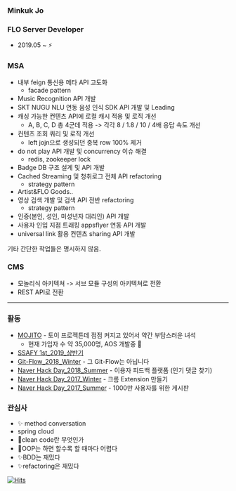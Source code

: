 ### Minkuk Jo

### FLO Server Developer
* 2019.05 ~ ⚡

### MSA
- 내부 feign 통신용 메타 API 고도화
   - facade pattern
- Music Recognition API 개발
- SKT NUGU NLU 연동 음성 인식 SDK API 개발 및 Leading
- 캐싱 가능한 컨텐츠 API에 로컬 캐시 적용 및 로직 개선
   - A, B, C, D 총 4군데 적용 -> 각각 8 / 1.8 / 10 / 4배 응답 속도 개선
- 컨텐츠 조회 쿼리 및 로직 개선
   - left jojn으로 생성되던 중복 row 100% 제거
- do not play API 개발 및 concurrency 이슈 해결
   - redis, zookeeper lock
- Badge DB 구조 설계 및 API 개발
- Cached Streaming 및 청취로그 전체 API refactoring
   - strategy pattern
- Artist&FLO Goods..
- 영상 검색 개발 및 검색 API 전반 refactoring
   - strategy pattern
- 인증(본인, 성인, 미성년자 대리인) API 개발
- 사용자 인입 지점 트래킹 appsflyer 연동 API 개발
- universal link 활용 컨텐츠 sharing API 개발

기타 간단한 작업들은 명시하지 않음.

### CMS
- 모놀리식 아키텍쳐 -> 서브 모듈 구성의 아키텍쳐로 전환
- REST API로 전환

---

### 활동
* [MOJITO](https://apps.apple.com/kr/app/%EB%AA%A8%EC%A7%80%EB%98%90-%EB%8D%B0%EC%9D%BC%EB%A6%AC-%EC%9D%B4%EB%AA%A8%EC%A7%80-%EB%8B%A4%EC%9D%B4%EC%96%B4%EB%A6%AC/id1508866668) - 토이 프로젝튼데 점점 커지고 있어서 약간 부담스러운 녀석
    * 현재 가입자 수 약 35,000명, AOS 개발중 🌱
* [SSAFY 1st_2019_상반기](https://www.ssafy.com/ksp/jsp/swp/swpMain.jsp)
* [Git-Flow_2018_Winter](https://github.com/springframework-storage/Public-GitFlow) - 그 Git-Flow는 아닙니다
* [Naver Hack Day_2018_Summer](https://github.com/springframework-storage/HotComments) - 이용자 피드백 플랫폼 (인기 댓글 찾기)
* [Naver Hack Day_2017_Winter](https://github.com/springframework-storage) - 크롬 Extension 만들기
* [Naver Hack Day_2017_Summer](https://github.com/springframework-storage) - 1000만 사용자를 위한 게시판

### 관심사
* ✨  method conversation
* spring cloud
* 🤔clean code란 무엇인가
* 💬OOP는 하면 할수록 할 때마다 어렵다
* ✨BDD는 재밌다
* ✨refactoring은 재밌다

[![Hits](https://hits.seeyoufarm.com/api/count/incr/badge.svg?url=https%3A%2F%2Fgithub.com%2FMinGOODdev&count_bg=%2379C83D&title_bg=%23555555&icon=&icon_color=%23E7E7E7&title=hits&edge_flat=false)](https://hits.seeyoufarm.com)

<!--
**MinGOODdev/MinGOODdev** is a ✨ _special_ ✨ repository because its `README.md` (this file) appears on your GitHub profile.

Here are some ideas to get you started:

- 🔭 I’m currently working on ...
- 🌱 I’m currently learning ...
- 👯 I’m looking to collaborate on ...
- 🤔 I’m looking for help with ...
- 💬 Ask me about ...
- 📫 How to reach me: ...
- 😄 Pronouns: ...
- ⚡ Fun fact: ...
-->
